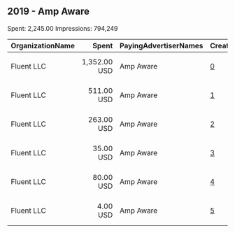 ## 2019 - Amp Aware 
Spent: 2,245.00
Impressions: 794,249

|OrganizationName|Spent|PayingAdvertiserNames|CreativeUrls|Impressions|Genders|AgeBrackets|CountryCodes|BillingAddresses|CandidateBallotInformation|
|:---|---:|:---|:---|---:|:---|:---|:---|:---|:---|
|Fluent  LLC|1,352.00 USD|Amp Aware|[0](https://www.snap.com/political-ads/asset/d134e1ca36d81471858e6d08f5802b63c357e83604828b02b2b7035dbd01e532?mediaType=jpg)|444,743||25+|united states|"33 Whitehall Street ,New York,10004,US"||
|Fluent  LLC|511.00 USD|Amp Aware|[1](https://www.snap.com/political-ads/asset/d134e1ca36d81471858e6d08f5802b63c357e83604828b02b2b7035dbd01e532?mediaType=jpg)|194,315||25+|united states|"33 Whitehall Street ,New York,10004,US"||
|Fluent  LLC|263.00 USD|Amp Aware|[2](https://www.snap.com/political-ads/asset/446c657b9566197ac4dcbe9b3344c0686d1745d49726fb26218fca75444b49ff?mediaType=jpg)|91,535||25+|united states|"33 Whitehall Street ,New York,10004,US"||
|Fluent  LLC|35.00 USD|Amp Aware|[3](https://www.snap.com/political-ads/asset/b680f0e39dc4d6dd51f1a8f10f3605ca40c2abe3cd847f197adc81892e6630b2?mediaType=jpg)|40,712||25+|united states|"33 Whitehall Street ,New York,10004,US"||
|Fluent  LLC|80.00 USD|Amp Aware|[4](https://www.snap.com/political-ads/asset/d8a71b0b7fc4a0b782204382b14a6fcb66cdc475066749af43525c3725422cdb?mediaType=jpg)|18,940||25+|united states|"33 Whitehall Street ,New York,10004,US"||
|Fluent  LLC|4.00 USD|Amp Aware|[5](https://www.snap.com/political-ads/asset/0ac275607f83466166737ca0fae4594f5a3a950570209cbe8dba951803660445?mediaType=jpg)|4,004||25+|united states|"33 Whitehall Street ,New York,10004,US"||

